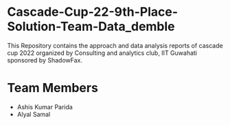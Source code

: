 # Cascade-Cup-22-9th-Place-Solution-Team-Data_demble
This Repository contains the approach and data analysis reports of cascade cup 2022 organized by Consulting and analytics club, IIT Guwahati sponsored by ShadowFax.
# Team Members
* Ashis Kumar Parida
* Alyal Samal
